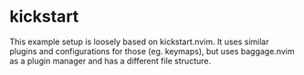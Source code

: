 # kickstart

This example setup is loosely based on kickstart.nvim. It uses similar plugins
and configurations for those (eg. keymaps), but uses baggage.nvim as a plugin
manager and has a different file structure.

